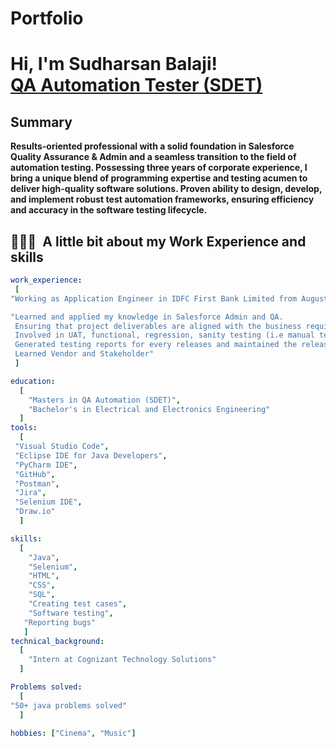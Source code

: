 # Portfolio
<h1>Hi, I'm Sudharsan Balaji! <br/><a href="https://github.com/joshmadakor1">QA Automation Tester (SDET)</a></h1>

<h2>Summary</h2>
    <b>Results-oriented professional with a solid foundation in Salesforce Quality Assurance & Admin and a seamless transition to the field of automation testing. Possessing three years of corporate experience, I bring a unique blend of programming expertise and testing acumen to deliver high-quality software solutions. Proven ability to design, develop, and implement robust test automation frameworks, ensuring efficiency and accuracy in the software testing lifecycle.</b>

<h2> 👨🏻‍💻 &nbsp;A little bit about my Work Experience and skills</h2>

```yaml
work_experience:
 [
"Working as Application Engineer in IDFC First Bank Limited from August 2022 (24 months)"

"Learned and applied my knowledge in Salesforce Admin and QA.
 Ensuring that project deliverables are aligned with the business requirements.
 Involved in UAT, functional, regression, sanity testing (i.e manual testing concepts) in different environments.
 Generated testing reports for every releases and maintained the release tracker
 Learned Vendor and Stakeholder"
 ]

education:
  [
    "Masters in QA Automation (SDET)",
    "Bachelor's in Electrical and Electronics Engineering"
  ]
tools:
  [
 "Visual Studio Code",
 "Eclipse IDE for Java Developers",
 "PyCharm IDE",
 "GitHub",
 "Postman",
 "Jira",
 "Selenium IDE",
 "Draw.io"
  ]

skills:
  [
    "Java",
    "Selenium",
    "HTML",
    "CSS",
    "SQL",
    "Creating test cases",
    "Software testing",
   "Reporting bugs"
   ]
technical_background:
  [
    "Intern at Cognizant Technology Solutions"
  ]

Problems solved:
  [
"50+ java problems solved"
  ]

hobbies: ["Cinema", "Music"]
```
